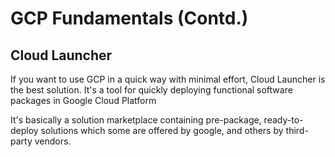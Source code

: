 # GCP Fundamentals (Contd.)

## Cloud Launcher
If you want to use GCP in a quick way with minimal effort, Cloud Launcher is the best solution.
It's a tool for quickly deploying functional software packages in Google Cloud Platform

It's basically a solution marketplace containing pre-package, ready-to-deploy solutions which some are offered by google, and others by third-party vendors.
